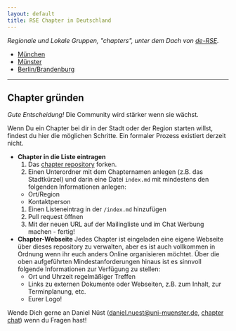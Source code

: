 ```yaml
---
layout: default
title: RSE Chapter in Deutschland
---
```


_Regionale und Lokale Gruppen, "chapters", unter dem Dach von [de-RSE](https://www.de-rse.org/)._

- [München](./muc)
- [Münster](./ms)
- [Berlin/Brandenburg](./berserc)

------

## Chapter gründen

_Gute Entscheidung!_ Die Community wird stärker wenn sie wächst.

Wenn Du ein Chapter bei dir in der Stadt oder der Region starten willst, findest du hier die möglichen Schritte.
Ein formaler Prozess existiert derzeit nicht.

- **Chapter in die Liste eintragen**
  1. Das [chapter repository](https://github.com/DE-RSE/chapter) forken.
  1. Einen Unterordner mit dem Chapternamen anlegen (z.B. das Stadtkürzel) und darin eine Datei `index.md` mit mindestens den folgenden Informationen anlegen:
    - Ort/Region
    - Kontaktperson
  1. Einen Listeneintrag in der `/index.md` hinzufügen
  1. Pull request öffnen
  1. Mit der neuen URL auf der Mailingliste und im Chat Werbung machen - fertig!
- **Chapter-Webseite**
  Jedes Chapter ist eingeladen eine eigene Webseite über dieses repository zu verwalten, aber es ist auch vollkommen in Ordnung wenn ihr euch anders Online organisieren möchtet.
  Über die oben aufgeführten Mindestanforderungen hinaus ist es sinnvoll folgende Informationen zur Verfügung zu stellen:
    - Ort und Uhrzeit regelmäßiger Treffen
    - Links zu externen Dokumente oder Webseiten, z.B. zum Inhalt, zur Terminplanung, etc.
    - Eurer Logo! 

Wende Dich gerne an Daniel Nüst (daniel.nuest@uni-muenster.de, [chapter chat](https://chat.gwdg.de/channel/derse_chapter)) wenn du Fragen hast!
